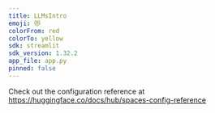 ```yaml
---
title: LLMsIntro
emoji: 😻
colorFrom: red
colorTo: yellow
sdk: streamlit
sdk_version: 1.32.2
app_file: app.py
pinned: false
---
```


Check out the configuration reference at https://huggingface.co/docs/hub/spaces-config-reference
